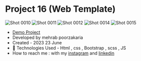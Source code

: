 # Project 16 (Web Template)

![Shot 0010](https://github.com/mmehrab-pz/project-16/assets/99506317/4761fe8d-6b6e-407f-a119-92a45f070594)
![Shot 0011](https://github.com/mmehrab-pz/project-16/assets/99506317/69098f44-71a9-44ab-a761-5b6a8adee1c7)
![Shot 0012](https://github.com/mmehrab-pz/project-16/assets/99506317/b2d94252-b48b-4c74-8f78-e52bc2968e7f)
![Shot 0014](https://github.com/mmehrab-pz/project-16/assets/99506317/da2406f1-cb75-4106-97fd-a15ba53474c7)
![Shot 0015](https://github.com/mmehrab-pz/project-16/assets/99506317/a9d05b0c-db87-46ed-aa6c-cccb275dbfa6)

- [Demo Project](https://mmehrab-pz.github.io/project-16/)
- Developed by mehrab poorzakaria
- Created - 2023 23 June
- 🤖 Technologies Used - Html , css , Bootstrap , scss , JS
- How to reach me : with my
[instagram](https://www.instagram.com/mehrab.poorzakaria_web/) and
[linkedin](https://www.linkedin.com/in/mehrab-poorzakaria-1b2492237/)
